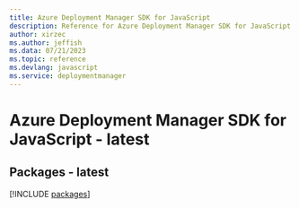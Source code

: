 ```yaml
---
title: Azure Deployment Manager SDK for JavaScript
description: Reference for Azure Deployment Manager SDK for JavaScript
author: xirzec
ms.author: jeffish
ms.data: 07/21/2023
ms.topic: reference
ms.devlang: javascript
ms.service: deploymentmanager
---
```

# Azure Deployment Manager SDK for JavaScript - latest
## Packages - latest
[!INCLUDE [packages](deployment-manager-index.md)]